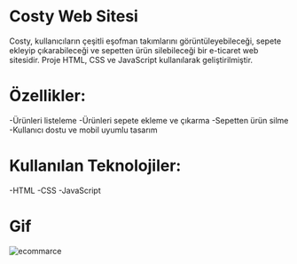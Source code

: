 # Costy Web Sitesi

Costy, kullanıcıların çeşitli eşofman takımlarını görüntüleyebileceği, sepete ekleyip çıkarabileceği ve sepetten ürün silebileceği bir e-ticaret web sitesidir. Proje HTML, CSS ve JavaScript kullanılarak geliştirilmiştir.

# Özellikler:
-Ürünleri listeleme
-Ürünleri sepete ekleme ve çıkarma
-Sepetten ürün silme
-Kullanıcı dostu ve mobil uyumlu tasarım

# Kullanılan Teknolojiler:
-HTML
-CSS
-JavaScript

# Gif

![ecommarce](https://github.com/user-attachments/assets/92372c2d-7e01-4b6d-8e4c-43691a682f6d)
